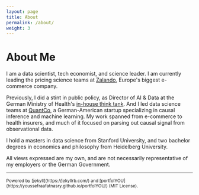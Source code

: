 ```yaml
---
layout: page
title: About
permalink: /about/
weight: 3
---
```


# **About Me**

I am a data scientist, tech economist, and science leader. I am currently leading the pricing science teams at [Zalando](https://jobs.zalando.com/tech/), Europe's biggest e-commerce company. 

Previously, I did a stint in public policy, as Director of AI & Data at the German Ministry of Health's [in-house think tank](https://de.wikipedia.org/wiki/Health_Innovation_Hub). And I led data science teams at [QuantCo](https://www.quantco.com/), a German-American startup specializing in causal inference and machine learning. My work spanned from e-commerce to health insurers, and much of it focused on parsing out causal signal from observational data.

I hold a masters in data science from Stanford University, and two bachelor degrees in economics and philosophy from Heidelberg University.

All views expressed are my own, and are not necessarily representative of my employers or the German Government.

---
<small>
Powered by [jekyll](https://jekyllrb.com/) and [portfolYOU](https://youssefraafatnasry.github.io/portfolYOU/) (MIT License).
</small>
